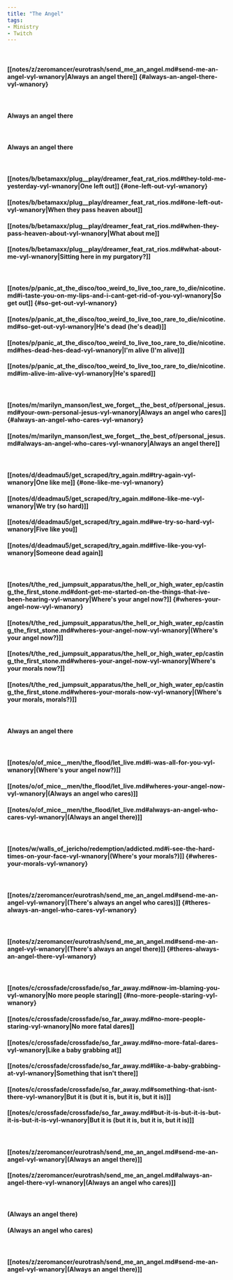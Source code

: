 ```yaml
---
title: "The Angel"
tags:
- Ministry
- Twitch
---
```

&nbsp;
#### [[notes/z/zeromancer/eurotrash/send_me_an_angel.md#send-me-an-angel-vyl-wnanory|Always an angel there]] {#always-an-angel-there-vyl-wnanory}
&nbsp;
#### Always an angel there
&nbsp;
#### Always an angel there
&nbsp;
#### [[notes/b/betamaxx/plug__play/dreamer_feat_rat_rios.md#they-told-me-yesterday-vyl-wnanory|One left out]] {#one-left-out-vyl-wnanory}
#### [[notes/b/betamaxx/plug__play/dreamer_feat_rat_rios.md#one-left-out-vyl-wnanory|When they pass heaven about]]
#### [[notes/b/betamaxx/plug__play/dreamer_feat_rat_rios.md#when-they-pass-heaven-about-vyl-wnanory|What about me]]
#### [[notes/b/betamaxx/plug__play/dreamer_feat_rat_rios.md#what-about-me-vyl-wnanory|Sitting here in my purgatory?]]
&nbsp;
#### [[notes/p/panic_at_the_disco/too_weird_to_live_too_rare_to_die/nicotine.md#i-taste-you-on-my-lips-and-i-cant-get-rid-of-you-vyl-wnanory|So get out]] {#so-get-out-vyl-wnanory}
#### [[notes/p/panic_at_the_disco/too_weird_to_live_too_rare_to_die/nicotine.md#so-get-out-vyl-wnanory|He's dead (he's dead)]]
#### [[notes/p/panic_at_the_disco/too_weird_to_live_too_rare_to_die/nicotine.md#hes-dead-hes-dead-vyl-wnanory|I'm alive (I'm alive)]]
#### [[notes/p/panic_at_the_disco/too_weird_to_live_too_rare_to_die/nicotine.md#im-alive-im-alive-vyl-wnanory|He's spared]]
&nbsp;
#### [[notes/m/marilyn_manson/lest_we_forget__the_best_of/personal_jesus.md#your-own-personal-jesus-vyl-wnanory|Always an angel who cares]] {#always-an-angel-who-cares-vyl-wnanory}
#### [[notes/m/marilyn_manson/lest_we_forget__the_best_of/personal_jesus.md#always-an-angel-who-cares-vyl-wnanory|Always an angel there]]
&nbsp;
#### [[notes/d/deadmau5/get_scraped/try_again.md#try-again-vyl-wnanory|One like me]] {#one-like-me-vyl-wnanory}
#### [[notes/d/deadmau5/get_scraped/try_again.md#one-like-me-vyl-wnanory|We try (so hard)]]
#### [[notes/d/deadmau5/get_scraped/try_again.md#we-try-so-hard-vyl-wnanory|Five like you]]
#### [[notes/d/deadmau5/get_scraped/try_again.md#five-like-you-vyl-wnanory|Someone dead again]]
&nbsp;
#### [[notes/t/the_red_jumpsuit_apparatus/the_hell_or_high_water_ep/casting_the_first_stone.md#dont-get-me-started-on-the-things-that-ive-been-hearing-vyl-wnanory|Where's your angel now?]] {#wheres-your-angel-now-vyl-wnanory}
#### [[notes/t/the_red_jumpsuit_apparatus/the_hell_or_high_water_ep/casting_the_first_stone.md#wheres-your-angel-now-vyl-wnanory|(Where's your angel now?)]]
#### [[notes/t/the_red_jumpsuit_apparatus/the_hell_or_high_water_ep/casting_the_first_stone.md#wheres-your-angel-now-vyl-wnanory|Where's your morals now?]]
#### [[notes/t/the_red_jumpsuit_apparatus/the_hell_or_high_water_ep/casting_the_first_stone.md#wheres-your-morals-now-vyl-wnanory|(Where's your morals, morals?)]]
&nbsp;
#### Always an angel there
&nbsp;
#### [[notes/o/of_mice__men/the_flood/let_live.md#i-was-all-for-you-vyl-wnanory|(Where's your angel now?)]]
#### [[notes/o/of_mice__men/the_flood/let_live.md#wheres-your-angel-now-vyl-wnanory|(Always an angel who cares)]]
#### [[notes/o/of_mice__men/the_flood/let_live.md#always-an-angel-who-cares-vyl-wnanory|(Always an angel there)]]
&nbsp;
#### [[notes/w/walls_of_jericho/redemption/addicted.md#i-see-the-hard-times-on-your-face-vyl-wnanory|(Where's your morals?)]] {#wheres-your-morals-vyl-wnanory}
&nbsp;
#### [[notes/z/zeromancer/eurotrash/send_me_an_angel.md#send-me-an-angel-vyl-wnanory|(There's always an angel who cares)]] {#theres-always-an-angel-who-cares-vyl-wnanory}
&nbsp;
#### [[notes/z/zeromancer/eurotrash/send_me_an_angel.md#send-me-an-angel-vyl-wnanory|(There's always an angel there)]] {#theres-always-an-angel-there-vyl-wnanory}
&nbsp;
#### [[notes/c/crossfade/crossfade/so_far_away.md#now-im-blaming-you-vyl-wnanory|No more people staring]] {#no-more-people-staring-vyl-wnanory}
#### [[notes/c/crossfade/crossfade/so_far_away.md#no-more-people-staring-vyl-wnanory|No more fatal dares]]
#### [[notes/c/crossfade/crossfade/so_far_away.md#no-more-fatal-dares-vyl-wnanory|Like a baby grabbing at]]
#### [[notes/c/crossfade/crossfade/so_far_away.md#like-a-baby-grabbing-at-vyl-wnanory|Something that isn't there]]
#### [[notes/c/crossfade/crossfade/so_far_away.md#something-that-isnt-there-vyl-wnanory|But it is (but it is, but it is, but it is)]]
#### [[notes/c/crossfade/crossfade/so_far_away.md#but-it-is-but-it-is-but-it-is-but-it-is-vyl-wnanory|But it is (but it is, but it is, but it is)]]
&nbsp;
#### [[notes/z/zeromancer/eurotrash/send_me_an_angel.md#send-me-an-angel-vyl-wnanory|(Always an angel there)]]
#### [[notes/z/zeromancer/eurotrash/send_me_an_angel.md#always-an-angel-there-vyl-wnanory|(Always an angel who cares)]]
&nbsp;
#### (Always an angel there)
#### (Always an angel who cares)
&nbsp;
#### [[notes/z/zeromancer/eurotrash/send_me_an_angel.md#send-me-an-angel-vyl-wnanory|(Always an angel there)]]

